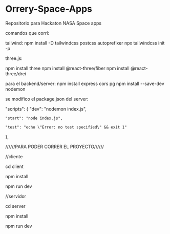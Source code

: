 # Orrery-Space-Apps
Repositorio para Hackaton NASA Space apps 

comandos que corri:

tailwind:
npm install -D tailwindcss postcss autoprefixer
npx tailwindcss init -p

three.js:

npm install three
npm install @react-three/fiber
npm install @react-three/drei

para el backend/server:
npm install express cors pg 
npm install --save-dev nodemon

se modifico el package.json del server:

"scripts": {
    "dev": "nodemon index.js",           

    "start": "node index.js",           

    "test": "echo \"Error: no test specified\" && exit 1"  

  },


  //////PARA PODER CORRER EL PROYECTO//////

  //cliente

  cd client

  npm install

  npm run dev

  //servidor

  cd server

  npm install

  npm run dev
